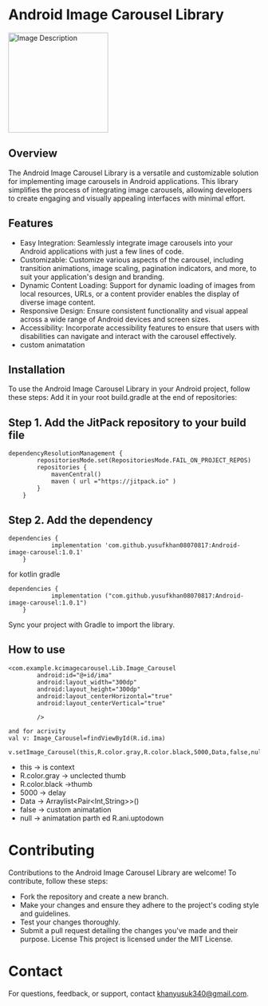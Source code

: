 # Android Image Carousel Library
<img src="https://soliloquywp.com/wp-content/uploads/2016/03/carousel_addon.png" alt="Image Description" width="200" height="200">

## Overview
The Android Image Carousel Library is a versatile and customizable solution for implementing image carousels in Android applications. This library simplifies the process of integrating image carousels, allowing developers to create engaging and visually appealing interfaces with minimal effort.
## Features
* Easy Integration: Seamlessly integrate image carousels into your Android applications with just a few lines of code.
* Customizable: Customize various aspects of the carousel, including transition animations, image scaling, pagination indicators, and more, to suit your application's design and branding.
* Dynamic Content Loading: Support for dynamic loading of images from local resources, URLs, or a content provider enables the display of diverse image content.
* Responsive Design: Ensure consistent functionality and visual appeal across a wide range of Android devices and screen sizes.
* Accessibility: Incorporate accessibility features to ensure that users with disabilities can navigate and interact with the carousel effectively.
* custom animatation
## Installation 
To use the Android Image Carousel Library in your Android project, follow these steps:
Add it in your root build.gradle at the end of repositories:
## Step 1. Add the JitPack repository to your build file
````
dependencyResolutionManagement {
		repositoriesMode.set(RepositoriesMode.FAIL_ON_PROJECT_REPOS)
		repositories {
			mavenCentral()
			maven ( url ="https://jitpack.io" )
		}
	}
````
## Step 2. Add the dependency
````
dependencies {
	        implementation 'com.github.yusufkhan08070817:Android-image-carousel:1.0.1'
	}
````
for kotlin gradle
````
dependencies {
	        implementation ("com.github.yusufkhan08070817:Android-image-carousel:1.0.1")
	}
````
Sync your project with Gradle to import the library.

## How to use
````
<com.example.kcimagecarousel.Lib.Image_Carousel
        android:id="@+id/ima"
        android:layout_width="300dp"
        android:layout_height="300dp"
        android:layout_centerHorizontal="true"
        android:layout_centerVertical="true"

        />

and for acrivity
val v: Image_Carousel=findViewById(R.id.ima)
        v.setImage_Carousel(this,R.color.gray,R.color.black,5000,Data,false,null)
````
* this -> is context
* R.color.gray -> unclected thumb
* R.color.black ->thumb
* 5000 -> delay
* Data -> Arraylist<Pair<Int,String>>()
* false -> custom animatation
* null -> animatation parth ed R.ani.uptodown
# Contributing
Contributions to the Android Image Carousel Library are welcome! To contribute, follow these steps:

* Fork the repository and create a new branch.
* Make your changes and ensure they adhere to the project's coding style and guidelines.
* Test your changes thoroughly.
* Submit a pull request detailing the changes you've made and their purpose.
License
This project is licensed under the MIT License.

# Contact
For questions, feedback, or support, contact khanyusuk340@gmail.com.






